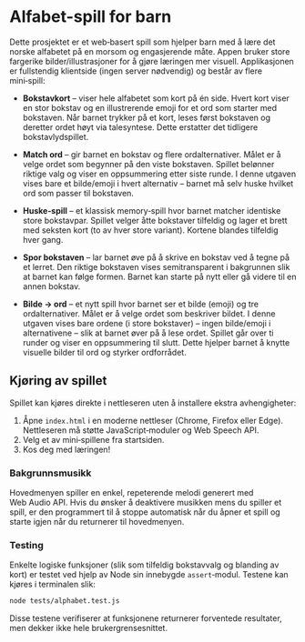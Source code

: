 # Alfabet-spill for barn

Dette prosjektet er et web‑basert spill som hjelper barn med å lære det
norske alfabetet på en morsom og engasjerende måte. Appen bruker
store fargerike bilder/illustrasjoner for å gjøre læringen mer
visuell. Applikasjonen er fullstendig klientside (ingen server
nødvendig) og består av flere mini‑spill:

* **Bokstavkort** – viser hele alfabetet som kort på én side. Hvert
  kort viser en stor bokstav og en illustrerende emoji for et ord som
  starter med bokstaven. Når barnet trykker på et kort, leses først
  bokstaven og deretter ordet høyt via talesyntese. Dette erstatter
  det tidligere bokstavlydspillet.
* **Match ord** – gir barnet en bokstav og flere ordalternativer. Målet
  er å velge ordet som begynner på den viste bokstaven. Spillet
  belønner riktige valg og viser en oppsummering etter siste runde.
  I denne utgaven vises bare et bilde/emoji i hvert alternativ – barnet
  må selv huske hvilket ord som passer til bokstaven.
* **Huske‑spill** – et klassisk memory‑spill hvor barnet matcher
  identiske store bokstavpar. Spillet velger åtte bokstaver tilfeldig
  og lager et brett med seksten kort (to av hver store variant). Kortene
  blandes tilfeldig hver gang.
* **Spor bokstaven** – lar barnet øve på å skrive en bokstav ved å
  tegne på et lerret. Den riktige bokstaven vises semitransparent i
  bakgrunnen slik at barnet kan følge formen. Barnet kan starte på
  nytt eller gå videre til en annen bokstav.

* **Bilde → ord** – et nytt spill hvor barnet ser et bilde (emoji)
  og tre ordalternativer. Målet er å velge ordet som beskriver
  bildet. I denne utgaven vises bare ordene (i store bokstaver) – ingen
  bilde/emoji i alternativene – slik at barnet øver på å lese ordet.
  Spillet går over ti runder og viser en oppsummering til slutt. Dette
  hjelper barnet å knytte visuelle bilder til ord og styrker
  ordforrådet.

## Kjøring av spillet

Spillet kan kjøres direkte i nettleseren uten å installere ekstra
avhengigheter:

1. Åpne `index.html` i en moderne nettleser (Chrome, Firefox eller
   Edge). Nettleseren må støtte JavaScript‑moduler og Web Speech API.
2. Velg et av mini‑spillene fra startsiden.
3. Kos deg med læringen!

### Bakgrunnsmusikk

Hovedmenyen spiller en enkel, repeterende melodi generert med Web Audio API.
Hvis du ønsker å deaktivere musikken mens du spiller et spill, er den
programmert til å stoppe automatisk når du åpner et spill og starte
igjen når du returnerer til hovedmenyen.

### Testing

Enkelte logiske funksjoner (slik som tilfeldig bokstavvalg og blanding
av kort) er testet ved hjelp av Node sin innebygde `assert`‑modul.
Testene kan kjøres i terminalen slik:

```bash
node tests/alphabet.test.js
```

Disse testene verifiserer at funksjonene returnerer forventede
resultater, men dekker ikke hele brukergrensesnittet.
